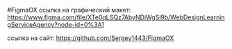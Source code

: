 #FigmaOX
ссылка на графический макет: https://www.figma.com/file/XTe0qLSQz7AbyNDiWgSi9b/WebDesignLearningServiceAgency?node-id=0%3A1

ссылка на сайт: https://github.com/Sergey1443/FigmaOX
